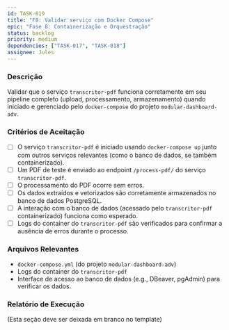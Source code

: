 ```yaml
---
id: TASK-019
title: "F8: Validar serviço com Docker Compose"
epic: "Fase 8: Containerização e Orquestração"
status: backlog
priority: medium
dependencies: ["TASK-017", "TASK-018"]
assignee: Jules
---
```


### Descrição

Validar que o serviço `transcritor-pdf` funciona corretamente em seu pipeline completo (upload, processamento, armazenamento) quando iniciado e gerenciado pelo `docker-compose` do projeto `modular-dashboard-adv`.

### Critérios de Aceitação

- [ ] O serviço `transcritor-pdf` é iniciado usando `docker-compose up` junto com outros serviços relevantes (como o banco de dados, se também containerizado).
- [ ] Um PDF de teste é enviado ao endpoint `/process-pdf/` do serviço `transcritor-pdf`.
- [ ] O processamento do PDF ocorre sem erros.
- [ ] Os dados extraídos e vetorizados são corretamente armazenados no banco de dados PostgreSQL.
- [ ] A interação com o banco de dados (acessado pelo `transcritor-pdf` containerizado) funciona como esperado.
- [ ] Logs do container do `transcritor-pdf` são verificados para confirmar a ausência de erros durante o processo.

### Arquivos Relevantes

* `docker-compose.yml` (do projeto `modular-dashboard-adv`)
* Logs do container do `transcritor-pdf`
* Interface de acesso ao banco de dados (e.g., DBeaver, pgAdmin) para verificar os dados.

### Relatório de Execução

(Esta seção deve ser deixada em branco no template)
